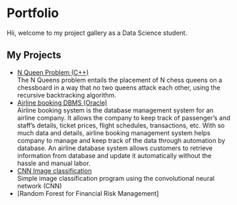 # Portfolio

Hii, welcome to my project gallery as a Data Science student. 

## My Projects
* [N Queen Problem (C++)](https://github.com/carrotpie25/Portfolio/tree/6d79ad682cb6256568c0f87cfab30217cac1406e/NQueen%20Problem) </br>
  The N Queens problem entails the placement of N chess queens on a chessboard in a way that no two queens attack each other, using the recursive backtracking algorithm. </br>
* [Airline booking DBMS (Oracle)](https://github.com/carrotpie25/Portfolio/tree/c051cec424986f3f2f138bb0ec9917a3ec97d38f/Airline%20Booking%20System%20DBMS) </br>
   Airline booking system is the database management system for an airline company. It allows the company to keep track of passenger’s and staff’s details, ticket prices, flight schedules,  transactions, etc. With so much data and details, airline booking management system helps company to manage and keep track of the data through automation by database. An airline database system allows customers to retrieve information from database and update it automatically without the hassle and manual labor. </br>
* [CNN Image classification](https://github.com/carrotpie25/Portfolio/tree/9e3c8d67756067507909e51a45e169e1f8112279/Image%20Classification)</br>
  Simple image classification program using the convolutional neural network (CNN)
* [Random Forest for Financial Risk Management]


